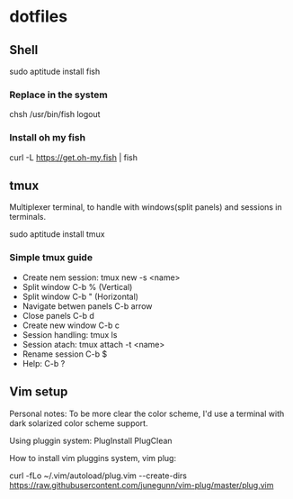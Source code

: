 # dotfiles

## Shell
sudo aptitude install fish

### Replace in the system
chsh /usr/bin/fish
logout

### Install oh my fish
curl -L https://get.oh-my.fish | fish

## tmux
Multiplexer terminal, to handle with windows(split panels) and sessions in terminals.

sudo aptitude install tmux

### Simple tmux guide

  * Create nem session: tmux new -s \<name\>
  * Split window C-b % (Vertical)
  * Split window C-b " (Horizontal)
  * Navigate betwen panels C-b arrow
  * Close panels C-b d
  * Create new window C-b c
  * Session handling: tmux ls
  * Session atach: tmux  attach -t \<name\>
  * Rename session C-b $
  * Help: C-b ?

## Vim setup
Personal notes:
To be more clear the color scheme, I'd use a terminal with dark solarized color scheme support.

Using pluggin system:
		PlugInstall
		PlugClean

How to install vim pluggins system, vim plug:

curl -fLo ~/.vim/autoload/plug.vim --create-dirs https://raw.githubusercontent.com/junegunn/vim-plug/master/plug.vim

